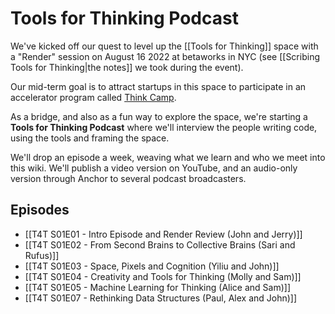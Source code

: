 # Tools for Thinking Podcast

We've kicked off our quest to level up the [[Tools for Thinking]] space with a "Render" session on August 16 2022 at betaworks in NYC (see [[Scribing Tools for Thinking|the notes]] we took during the event). 

Our mid-term goal is to attract startups in this space to participate in an accelerator program called [Think Camp](https://www.betaworks.com/camp). 

As a bridge, and also as a fun way to explore the space, we're starting a **Tools for Thinking Podcast** where we'll interview the people writing code, using the tools and framing the space. 

We'll drop an episode a week, weaving what we learn and who we meet into this wiki. We'll publish a video version on YouTube, and an audio-only version through Anchor to several podcast broadcasters. 

## Episodes

- [[T4T S01E01 - Intro Episode and Render Review (John and Jerry)]]
- [[T4T S01E02 - From Second Brains to Collective Brains (Sari and Rufus)]]
- [[T4T S01E03 - Space, Pixels and Cognition (Yiliu and John)]]
- [[T4T S01E04 - Creativity and Tools for Thinking (Molly and Sam)]]
- [[T4T S01E05 - Machine Learning for Thinking (Alice and Sam)]]
- [[T4T S01E07 - Rethinking Data Structures (Paul, Alex and John)]]

